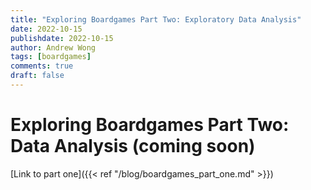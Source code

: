 ```yaml
---
title: "Exploring Boardgames Part Two: Exploratory Data Analysis"
date: 2022-10-15
publishdate: 2022-10-15
author: Andrew Wong
tags: [boardgames]
comments: true
draft: false
---
```


# Exploring Boardgames Part Two: Data Analysis (coming soon)
[Link to part one]({{< ref "/blog/boardgames_part_one.md" >}})